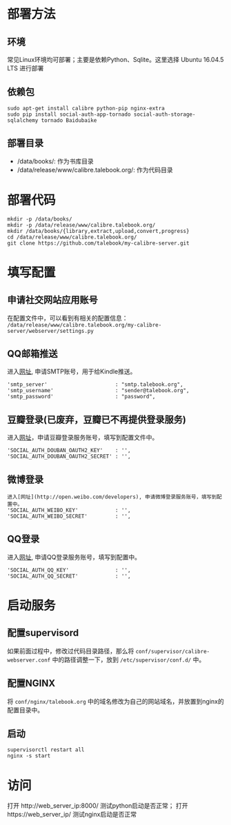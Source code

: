 
部署方法
===========
## 环境
常见Linux环境均可部署；主要是依赖Python、Sqlite。这里选择 Ubuntu 16.04.5 LTS 进行部署

## 依赖包
```
sudo apt-get install calibre python-pip nginx-extra
sudo pip install social-auth-app-tornado social-auth-storage-sqlalchemy tornado Baidubaike
```

## 部署目录
* /data/books/: 作为书库目录
* /data/release/www/calibre.talebook.org/: 作为代码目录

部署代码
==========
```
mkdir -p /data/books/
mkdir -p /data/release/www/calibre.talebook.org/
mkdir /data/books/{library,extract,upload,convert,progress}
cd /data/release/www/calibre.talebook.org/
git clone https://github.com/talebook/my-calibre-server.git
```


填写配置
============
## 申请社交网站应用账号
在配置文件中，可以看到有相关的配置信息：
``/data/release/www/calibre.talebook.org/my-calibre-server/webserver/settings.py``

## QQ邮箱推送
进入[网址](http://service.mail.qq.com/cgi-bin/help?subtype=1&&no=1001256&&id=28), 申请SMTP账号，用于给Kindle推送。
```
'smtp_server'                      : "smtp.talebook.org",
'smtp_username'                    : "sender@talebook.org",
'smtp_password'                    : "password",
```

## 豆瓣登录(已废弃，豆瓣已不再提供登录服务)
进入[网址](https://developers.douban.com/apikey/)，申请豆瓣登录服务账号，填写到配置文件中。
```
'SOCIAL_AUTH_DOUBAN_OAUTH2_KEY'    : '',
'SOCIAL_AUTH_DOUBAN_OAUTH2_SECRET' : '',
```

## 微博登录
```
进入[网址](http://open.weibo.com/developers), 申请微博登录服务账号，填写到配置中。
'SOCIAL_AUTH_WEIBO_KEY'            : '',
'SOCIAL_AUTH_WEIBO_SECRET'         : '',
```

## QQ登录
进入[网址](https://connect.qq.com/), 申请QQ登录服务账号，填写到配置中。
```
'SOCIAL_AUTH_QQ_KEY'               : '',
'SOCIAL_AUTH_QQ_SECRET'            : '',
```

启动服务
=============
## 配置supervisord
如果前面过程中，修改过代码目录路径，那么将 ``conf/supervisor/calibre-webserver.conf`` 中的路径调整一下，放到 ``/etc/supervisor/conf.d/`` 中。


## 配置NGINX
将 ``conf/nginx/talebook.org`` 中的域名修改为自己的网站域名，并放置到nginx的配置目录中。


## 启动
```
supervisorctl restart all
nginx -s start
```

访问
===============
打开 http://web_server_ip:8000/ 测试python启动是否正常；
打开 https://web_server_ip/ 测试nginx启动是否正常

